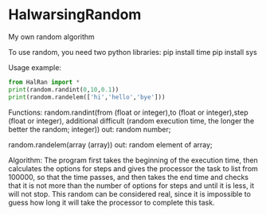 # HalwarsingRandom
My own random algorithm

To use random, you need two python libraries:
pip install time
pip install sys

Usage example:
```python
from HalRan import *
print(random.randint(0,10,0.1))
print(random.randelem(['hi','hello','bye']))
```

Functions:
random.randint(from (float or integer),to (float or integer),step (float or integer), additional difficult (random execution time, the longer the better the random; integer))
out: random number;

random.randelem(array (array))
out: random element of array;

Algorithm:
The program first takes the beginning of the execution time, then calculates the options for steps and gives the processor the task to list from 100000, so that the time passes, and then takes the end time and checks that it is not more than the number of options for steps and until it is less, it will not stop. This random can be considered real, since it is impossible to guess how long it will take the processor to complete this task.

